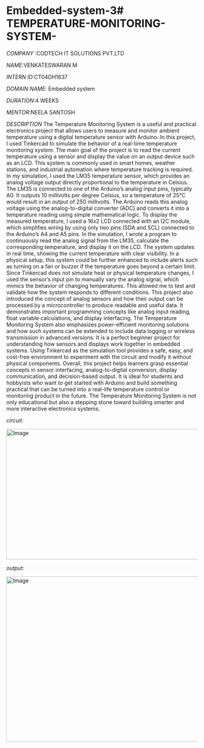 # Embedded-system-3# TEMPERATURE-MONITORING-SYSTEM-

*COMPANY* :CODTECH IT SOLUTIONS PVT.LTD

*NAME*:VENKATESWARAN M

*INTERN ID*:CT04DH1637

*DOMAIN NAME*: Embedded system

*DURATION*:4 WEEKS

*MENTOR*:NEELA SANTOSH

*DESCRIPTION*
The Temperature Monitoring System is a useful and practical electronics project that allows users to measure and monitor ambient temperature using a digital temperature sensor with Arduino. In this project, I used Tinkercad to simulate the behavior of a real-time temperature monitoring system. The main goal of the project is to read the current temperature using a sensor and display the value on an output device such as an LCD. This system is commonly used in smart homes, weather stations, and industrial automation where temperature tracking is required. In my simulation, I used the LM35 temperature sensor, which provides an analog voltage output directly proportional to the temperature in Celsius. The LM35 is connected to one of the Arduino’s analog input pins, typically A0. It outputs 10 millivolts per degree Celsius, so a temperature of 25°C would result in an output of 250 millivolts. The Arduino reads this analog voltage using the analog-to-digital converter (ADC) and converts it into a temperature reading using simple mathematical logic. To display the measured temperature, I used a 16x2 LCD connected with an I2C module, which simplifies wiring by using only two pins (SDA and SCL) connected to the Arduino’s A4 and A5 pins. In the simulation, I wrote a program to continuously read the analog signal from the LM35, calculate the corresponding temperature, and display it on the LCD. The system updates in real time, showing the current temperature with clear visibility. In a physical setup, this system could be further enhanced to include alerts such as turning on a fan or buzzer if the temperature goes beyond a certain limit. Since Tinkercad does not simulate heat or physical temperature changes, I used the sensor’s input pin to manually vary the analog signal, which mimics the behavior of changing temperatures. This allowed me to test and validate how the system responds to different conditions. This project also introduced the concept of analog sensors and how their output can be processed by a microcontroller to produce readable and useful data. It demonstrates important programming concepts like analog input reading, float variable calculations, and display interfacing. The Temperature Monitoring System also emphasizes power-efficient monitoring solutions and how such systems can be extended to include data logging or wireless transmission in advanced versions. It is a perfect beginner project for understanding how sensors and displays work together in embedded systems. Using Tinkercad as the simulation tool provides a safe, easy, and cost-free environment to experiment with the circuit and modify it without physical components. Overall, this project helps learners grasp essential concepts in sensor interfacing, analog-to-digital conversion, display communication, and decision-based output. It is ideal for students and hobbyists who want to get started with Arduino and build something practical that can be turned into a real-life temperature control or monitoring product in the future. The Temperature Monitoring System is not only educational but also a stepping stone toward building smarter and more interactive electronics systems.

*circuit*:

<img width="848" height="343" alt="Image" src="https://github.com/user-attachments/assets/4e674c78-0d58-4bfc-9f13-59f9bbe522b4" />

*output*:

<img width="870" height="435" alt="Image" src="https://github.com/user-attachments/assets/a9f4d234-c4be-40b3-a024-d5333e065ffa" />
